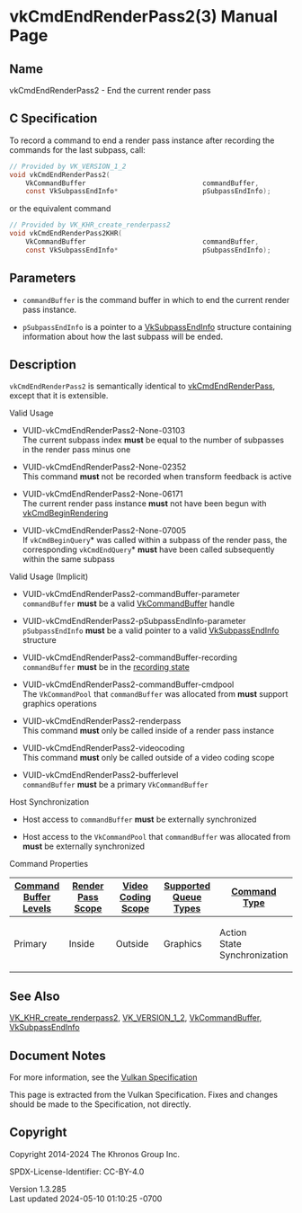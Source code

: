 # vkCmdEndRenderPass2(3) Manual Page

## Name

vkCmdEndRenderPass2 - End the current render pass



## <a href="#_c_specification" class="anchor"></a>C Specification

To record a command to end a render pass instance after recording the
commands for the last subpass, call:

``` c
// Provided by VK_VERSION_1_2
void vkCmdEndRenderPass2(
    VkCommandBuffer                             commandBuffer,
    const VkSubpassEndInfo*                     pSubpassEndInfo);
```

or the equivalent command

``` c
// Provided by VK_KHR_create_renderpass2
void vkCmdEndRenderPass2KHR(
    VkCommandBuffer                             commandBuffer,
    const VkSubpassEndInfo*                     pSubpassEndInfo);
```

## <a href="#_parameters" class="anchor"></a>Parameters

- `commandBuffer` is the command buffer in which to end the current
  render pass instance.

- `pSubpassEndInfo` is a pointer to a
  [VkSubpassEndInfo](https://registry.khronos.org/vulkan/specs/1.3-extensions/man/html/VkSubpassEndInfo.html) structure containing
  information about how the last subpass will be ended.

## <a href="#_description" class="anchor"></a>Description

`vkCmdEndRenderPass2` is semantically identical to
[vkCmdEndRenderPass](https://registry.khronos.org/vulkan/specs/1.3-extensions/man/html/vkCmdEndRenderPass.html), except that it is
extensible.

Valid Usage

- <a href="#VUID-vkCmdEndRenderPass2-None-03103"
  id="VUID-vkCmdEndRenderPass2-None-03103"></a>
  VUID-vkCmdEndRenderPass2-None-03103  
  The current subpass index **must** be equal to the number of subpasses
  in the render pass minus one

- <a href="#VUID-vkCmdEndRenderPass2-None-02352"
  id="VUID-vkCmdEndRenderPass2-None-02352"></a>
  VUID-vkCmdEndRenderPass2-None-02352  
  This command **must** not be recorded when transform feedback is
  active

- <a href="#VUID-vkCmdEndRenderPass2-None-06171"
  id="VUID-vkCmdEndRenderPass2-None-06171"></a>
  VUID-vkCmdEndRenderPass2-None-06171  
  The current render pass instance **must** not have been begun with
  [vkCmdBeginRendering](https://registry.khronos.org/vulkan/specs/1.3-extensions/man/html/vkCmdBeginRendering.html)

- <a href="#VUID-vkCmdEndRenderPass2-None-07005"
  id="VUID-vkCmdEndRenderPass2-None-07005"></a>
  VUID-vkCmdEndRenderPass2-None-07005  
  If `vkCmdBeginQuery`\* was called within a subpass of the render pass,
  the corresponding `vkCmdEndQuery`\* **must** have been called
  subsequently within the same subpass

Valid Usage (Implicit)

- <a href="#VUID-vkCmdEndRenderPass2-commandBuffer-parameter"
  id="VUID-vkCmdEndRenderPass2-commandBuffer-parameter"></a>
  VUID-vkCmdEndRenderPass2-commandBuffer-parameter  
  `commandBuffer` **must** be a valid
  [VkCommandBuffer](https://registry.khronos.org/vulkan/specs/1.3-extensions/man/html/VkCommandBuffer.html) handle

- <a href="#VUID-vkCmdEndRenderPass2-pSubpassEndInfo-parameter"
  id="VUID-vkCmdEndRenderPass2-pSubpassEndInfo-parameter"></a>
  VUID-vkCmdEndRenderPass2-pSubpassEndInfo-parameter  
  `pSubpassEndInfo` **must** be a valid pointer to a valid
  [VkSubpassEndInfo](https://registry.khronos.org/vulkan/specs/1.3-extensions/man/html/VkSubpassEndInfo.html) structure

- <a href="#VUID-vkCmdEndRenderPass2-commandBuffer-recording"
  id="VUID-vkCmdEndRenderPass2-commandBuffer-recording"></a>
  VUID-vkCmdEndRenderPass2-commandBuffer-recording  
  `commandBuffer` **must** be in the [recording
  state](#commandbuffers-lifecycle)

- <a href="#VUID-vkCmdEndRenderPass2-commandBuffer-cmdpool"
  id="VUID-vkCmdEndRenderPass2-commandBuffer-cmdpool"></a>
  VUID-vkCmdEndRenderPass2-commandBuffer-cmdpool  
  The `VkCommandPool` that `commandBuffer` was allocated from **must**
  support graphics operations

- <a href="#VUID-vkCmdEndRenderPass2-renderpass"
  id="VUID-vkCmdEndRenderPass2-renderpass"></a>
  VUID-vkCmdEndRenderPass2-renderpass  
  This command **must** only be called inside of a render pass instance

- <a href="#VUID-vkCmdEndRenderPass2-videocoding"
  id="VUID-vkCmdEndRenderPass2-videocoding"></a>
  VUID-vkCmdEndRenderPass2-videocoding  
  This command **must** only be called outside of a video coding scope

- <a href="#VUID-vkCmdEndRenderPass2-bufferlevel"
  id="VUID-vkCmdEndRenderPass2-bufferlevel"></a>
  VUID-vkCmdEndRenderPass2-bufferlevel  
  `commandBuffer` **must** be a primary `VkCommandBuffer`

Host Synchronization

- Host access to `commandBuffer` **must** be externally synchronized

- Host access to the `VkCommandPool` that `commandBuffer` was allocated
  from **must** be externally synchronized

Command Properties

<table class="tableblock frame-all grid-all stretch">
<colgroup>
<col style="width: 20%" />
<col style="width: 20%" />
<col style="width: 20%" />
<col style="width: 20%" />
<col style="width: 20%" />
</colgroup>
<thead>
<tr class="header">
<th class="tableblock halign-left valign-top"><a
href="#VkCommandBufferLevel">Command Buffer Levels</a></th>
<th class="tableblock halign-left valign-top"><a
href="#vkCmdBeginRenderPass">Render Pass Scope</a></th>
<th class="tableblock halign-left valign-top"><a
href="#vkCmdBeginVideoCodingKHR">Video Coding Scope</a></th>
<th class="tableblock halign-left valign-top"><a
href="#VkQueueFlagBits">Supported Queue Types</a></th>
<th class="tableblock halign-left valign-top"><a
href="#fundamentals-queueoperation-command-types">Command Type</a></th>
</tr>
</thead>
<tbody>
<tr class="odd">
<td class="tableblock halign-left valign-top"><p>Primary</p></td>
<td class="tableblock halign-left valign-top"><p>Inside</p></td>
<td class="tableblock halign-left valign-top"><p>Outside</p></td>
<td class="tableblock halign-left valign-top"><p>Graphics</p></td>
<td class="tableblock halign-left valign-top"><p>Action<br />
State<br />
Synchronization</p></td>
</tr>
</tbody>
</table>

## <a href="#_see_also" class="anchor"></a>See Also

[VK_KHR_create_renderpass2](https://registry.khronos.org/vulkan/specs/1.3-extensions/man/html/VK_KHR_create_renderpass2.html),
[VK_VERSION_1_2](https://registry.khronos.org/vulkan/specs/1.3-extensions/man/html/VK_VERSION_1_2.html),
[VkCommandBuffer](https://registry.khronos.org/vulkan/specs/1.3-extensions/man/html/VkCommandBuffer.html),
[VkSubpassEndInfo](https://registry.khronos.org/vulkan/specs/1.3-extensions/man/html/VkSubpassEndInfo.html)

## <a href="#_document_notes" class="anchor"></a>Document Notes

For more information, see the <a
href="https://registry.khronos.org/vulkan/specs/1.3-extensions/html/vkspec.html#vkCmdEndRenderPass2"
target="_blank" rel="noopener">Vulkan Specification</a>

This page is extracted from the Vulkan Specification. Fixes and changes
should be made to the Specification, not directly.

## <a href="#_copyright" class="anchor"></a>Copyright

Copyright 2014-2024 The Khronos Group Inc.

SPDX-License-Identifier: CC-BY-4.0

Version 1.3.285  
Last updated 2024-05-10 01:10:25 -0700
